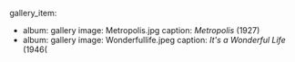 gallery_item:
 - album: gallery
   image: Metropolis.jpg
   caption: _Metropolis_ (1927)
 - album: gallery
   image: Wonderfullife.jpeg
   caption: _It's a Wonderful Life_ (1946(
